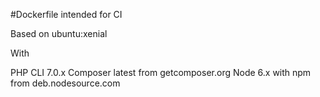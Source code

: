 #Dockerfile intended for CI

Based on ubuntu:xenial

With

PHP CLI 7.0.x
Composer latest from getcomposer.org
Node 6.x with npm from deb.nodesource.com
